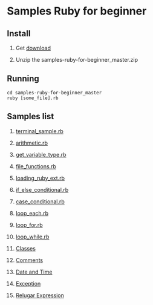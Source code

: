 # Samples Ruby for beginner

## Install

1. Get [download](https://github.com/roggeo/samples-ruby-for-beginner/archive/master.zip)

2. Unzip the samples-ruby-for-beginner_master.zip

## Running

	cd samples-ruby-for-beginner_master
	ruby [some_file].rb


## Samples list

1. [terminal_sample.rb](terminal_sample.rb)

2. [arithmetic.rb](arithmetic.rb)

3. [get_variable_type.rb](get_variable_type.rb)

4. [file_functions.rb](file_functions.rb)

5. [loading_ruby_ext.rb](loading_ruby_ext.rb)

6. [if_else_conditional.rb](if_else_conditional.rb)

7. [case_conditional.rb](case_conditional.rb)

8. [loop_each.rb](loop_each.rb)

9. [loop_for.rb](loop_for.rb)

10. [loop_while.rb](loop_while.rb)

11. [Classes](class)

12. [Comments](comment)

13. [Date and Time](datetime)

14. [Exception](exception)

15. [Relugar Expression](relugar-expression)

